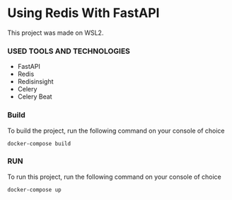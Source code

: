 # Using Redis With FastAPI

This project was made on WSL2.

### USED TOOLS AND TECHNOLOGIES

- FastAPI
- Redis
- Redisinsight
- Celery
- Celery Beat

### Build
To build the project, run the following command on your console of choice

```
docker-compose build
```

### RUN
To run this project, run the following command on your console of choice

```
docker-compose up
```